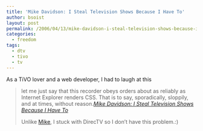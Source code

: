 ```yaml
---
title: 'Mike Davidson: I Steal Television Shows Because I Have To'
author: bsoist
layout: post
permalink: /2006/04/13/mike-davidson-i-steal-television-shows-because-i-have-to/
categories:
  - freedom
tags:
  - dtv
  - tivo
  - tv
---
```

As a TiVO lover and a web developer, I had to laugh at this  


> let me just say that this recorder obeys orders about as reliably as Internet Explorer renders CSS. That is to say, sporadically, sloppily, and at times, without reason.<cite><a href="http://www.mikeindustries.com/blog/archive/2006/04/i-steal-television-shows">Mike Davidson: I Steal Television Shows Because I Have To</a></cite></p>
Unlike [Mike][1], I stuck with DirecTV so I don&#8217;t have this problem.:)

 [1]: http://www.mikeindustries.com/blog/archive/2006/04/i-steal-television-shows
